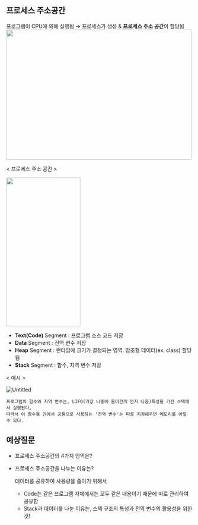 ## 프로세스 주소공간


프로그램이 CPU에 의해 실행됨 → 프로세스가 생성 & **프로세스 주소 공간**이 할당됨
<img src="https://user-images.githubusercontent.com/22094204/198679885-57dd91a8-2971-4833-9f51-fb1d37fd8095.png" width="500" height="350"/>

< 프로세스 주소 공간 >

<img src="https://user-images.githubusercontent.com/22094204/198679126-450b0fc2-b102-4ba3-bcd5-19c19025c651.png" width="200" height="400"/>

- **Text(Code)** Segment : 프로그램 소스 코드 저장
- **Data** Segment : 전역 변수 저장
- **Heap** Segment : 런타임에 크기가 결정되는 영역. 참조형 데이터(ex. class) 할당됨
- **Stack** Segment : 함수, 지역 변수 저장  
  
    
< 예시 >

![Untitled](https://user-images.githubusercontent.com/22094204/198679298-9436673a-a8a6-4ff5-a90e-062fd5d26423.png)

```
프로그램의 함수와 지역 변수는, LIFO(가장 나중에 들어간게 먼저 나옴)특성을 가진 스택에서 실행된다.
따라서 이 함수들 안에서 공통으로 사용하는 '전역 변수'는 따로 지정해주면 메모리를 아낄 수 있다.
```

## 예상질문

- 프로세스 주소공간의 4가지 영역은?
- 프로세스 주소공간을 나누는 이유는?
    
    데이터를 공유하여 사용량을 줄이기 위해서
    
    - Code는 같은 프로그램 자체에서는 모두 같은 내용이기 때문에 따로 관리하여 공유함
    - Stack과 데이터를 나눈 이유는, 스택 구조의 특성과 전역 변수의 활용성을 위한 것!
